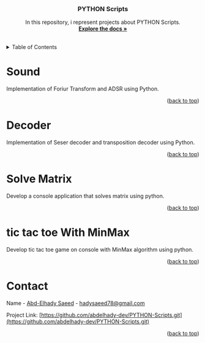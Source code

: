 <div id="top"></div>
<!-- PROJECT SHIELDS -->
<!--
*** I'm using markdown "reference style" links for readability.
*** Reference links are enclosed in brackets [ ] instead of parentheses ( ).
*** See the bottom of this document for the declaration of the reference variables
*** for contributors-url, forks-url, etc. This is an optional, concise syntax you may use.
*** https://www.markdownguide.org/basic-syntax/#reference-style-links
-->


<!-- PROJECT LOGO -->
<br />
<div align="center">
  <h3 align="center">PYTHON Scripts</h3>

  <p align="center">
    In this repository, i represent projects about PYTHON Scripts.
    <br />
    <a href="https://github.com/abdelhady-dev/PYTHON-Scripts"> <strong>Explore the docs »</strong></a>
    <br />
    <br />
  </p>
</div>



<!-- TABLE OF CONTENTS -->
<details>
  <summary>Table of Contents</summary>
  <ol>
    <li><a href="#about-the-project">Sound</a></li>
    <li><a href="#about-the-project">Decoder</a></li>
    <li><a href="#about-the-project">Solve Matrix</a></li>
    <li><a href="#about-the-project">tic tac toe With MinMax</a></li>
    <li><a href="#contact">Contact</a></li>
  </ol>
</details>


<!-- ABOUT THE PROJECT -->
# Sound

Implementation of Foriur Transform and ADSR using Python.

<p align="right">(<a href="#top">back to top</a>)</p>


# Decoder

Implementation of Seser decoder and transposition decoder using Python.

<p align="right">(<a href="#top">back to top</a>)</p>

# Solve Matrix

Develop a console application that solves matrix using python.

<p align="right">(<a href="#top">back to top</a>)</p>


# tic tac toe With MinMax

Develop tic tac toe game on console with MinMax algorithm using python.

<p align="right">(<a href="#top">back to top</a>)</p>

<!-- CONTACT -->
# Contact

Name - [Abd-Elhady Saeed](https://www.linkedin.com/in/abd-elhady-saeed-404385205/) - hadysaeed78@gmail.com

Project Link: [https://github.com/abdelhady-dev/PYTHON-Scripts.git](https://github.com/abdelhady-dev/PYTHON-Scripts.git)

<p align="right">(<a href="#top">back to top</a>)</p>
